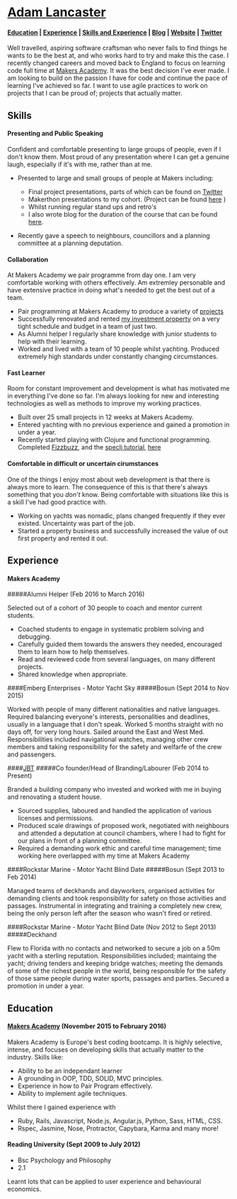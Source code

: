 # [Adam Lancaster](https://www.linkedin.com/in/adam-lancaster-9845a23a?trk=nav_responsive_tab_profile_pic)

#### [Education](#education) | [Experience](#exp) | [Skills and Experience](#skills) | [Blog](https://36bcab.wordpress.com/) | [Website](adzz.github.io) | [Twitter](https://twitter.com/ItizAdz)

  Well travelled, aspiring software craftsman who never fails to find things he wants to be the best at, and who works hard to try and make this the case. I recently changed careers and moved back to England to focus on learning code full time at [Makers Academy](http://www.makersacademy.com/). It was the best decision I've ever made. I am looking to build on the passion I have for code and continue the pace of learning I've achieved so far. I want to use agile practices to work on projects that I can be proud of; projects that actually matter.

## <a name="skills">Skills</a>

#### Presenting and Public Speaking

Confident and comfortable presenting to large groups of people, even if I don't know them. Most proud of any presentation where I can get a genuine laugh, especially if it's with me, rather than at me.

- Presented to large and small groups of people at Makers including:
  - Final project presentations, parts of which can be found on [Twitter](https://twitter.com/makersacademy/status/700746991995899904)
  - Makerthon presentations to my cohort. (Project can be found [here](https://github.com/AlanGabbianelli/WISHD) )
  - Whilst running regular stand ups and retro's
  - I also wrote blog for the duration of the course that can be found [here](https://36bcab.wordpress.com/).

- Recently gave a speech to neighbours, councillors and a planning committee at a planning deputation.

#### Collaboration

At Makers Academy we pair programme from day one. I am very comfortable working with others effectively. Am extremley personable and have extensive practice in doing what's needed to get the best out of a team.

- Pair programming at Makers Academy to produce a variety of [projects](https://github.com/Adzz)
- Successfully renovated and rented [my investment property](http://www.spareroom.co.uk/flatshare/hampshire/portsmouth/4632549) on a very tight schedule and budget in a team of just two.
- As Alumni helper I regularly share knowledge with junior students to help with their learning. 
- Worked and lived with a team of 10 people whilst yachting. Produced extremely high standards under constantly changing circumstances.

#### Fast Learner

Room for constant improvement and development is what has motivated me in everything I've done so far. I'm always looking for new and interesting technologies as well as methods to improve my working practices.

- Built over 25 small projects in 12 weeks at Makers Academy.
- Entered yachting with no previous experience and gained a promotion in under a year. 
- Recently started playing with Clojure and functional programming. Completed [Fizzbuzz](https://github.com/Adzz/fizz-buzz-clojure), and the [speclj tutorial](http://speclj.com/tutorial), [here](https://github.com/Adzz/clojure_speclj_change_counter)

#### Comfortable in difficult or uncertain cirumstances

One of the things I enjoy most about web development is that there is always more to learn. The consequence of this is that there's always something that you *don't* know. Being comfortable with situations like this is a skill I've had good practice with.

- Working on yachts was nomadic, plans changed frequently if they ever existed. Uncertainty was part of the job.
- Started a property business and successfully increased the value of out first property and rented it out.

## <a name="exp">Experience</a>

#### Makers Academy
#####Alumni Helper
(Feb 2016 to March 2016)

Selected out of a cohort of 30 people to coach and mentor current students.
- Coached students to engage in systematic problem solving and debugging.
- Carefully guided them towards the answers they needed, encouraged them to learn how to help themselves.
- Read and reviewed code from several languages, on many different projects.
- Shared knowledge when appropriate.

####Emberg Enterprises - Motor Yacht Sky 
#####Bosun
(Sept 2014 to Nov 2015)    

Worked with people of many different nationalities and native languages. Required balancing everyone's interests, personalities and deadlines, usually in a language that I don't speak. Worked 5 months straight with no days off, for very long hours. Sailed around the East and West Med. Responsibilities included navigational watches, managing other crew members and taking responsibility for the safety and welfarfe of the crew and passengers. 

####[JBT](https://www.facebook.com/JBTfromstarttofinish)
#####Co founder/Head of Branding/Labourer 
(Feb 2014 to Present) 

Branded a building company who invested and worked with me in buying and renovating a student house.
- Sourced supplies, laboured and handled the application of various licenses and permissions.
- Produced scale drawings of proposed work, negotiated with neighbours and attended a deputation at council chambers, where I had to fight for our plans in front of a planning committee.
- Required a demanding work ethic and careful time management; time working here overlapped with my time at Makers Academy

####Rockstar Marine - Motor Yacht Blind Date
#####Bosun
(Sept 2013 to Feb 2014) 

Managed teams of deckhands and dayworkers, organised activities for demanding clients and took responsibility for safety on those activities and passages. Instrumental in integrating and training a completely new crew, being the only person left after the season who wasn't fired or retired.

####Rockstar Marine - Motor Yacht Blind Date
(Nov 2012 to Sept 2013)   
#####Deckhand

Flew to Florida with no contacts and networked to secure a job on a 50m yacht with a sterling reputation. Responsibilities included; maintaing the yacht; driving tenders and keeping bridge watches; meeting the demands of some of the richest people in the world, being responsible for the safety of those same people during water sports, passages and parties. Secured a promotion in under a year.

## <a name="education">Education</a>

#### [Makers Academy](http://www.makersacademy.com/) (November 2015 to February 2016)

Makers Academy is Europe's best coding bootcamp. It is highly selective, intense, and focuses on developing skills that actually matter to the industry. Skills like:

- Ability to be an independant learner
- A grounding in OOP, TDD, SOLID, MVC principles.
- Experience in how to Pair Program effectively. 
- Ability to implement agile techniques.

Whilst there I gained experience with
- Ruby, Rails, Javascript, Node.js, Angular.js, Python, Sass, HTML, CSS. 
- Rspec, Jasmine, Nose, Protractor, Capybara, Karma and many more! 

#### Reading University (Sept 2009 to July 2012)

- Bsc Psychology and Philosophy
- 2.1

Learnt lots that can be applied to user experience and behavioural economics.
